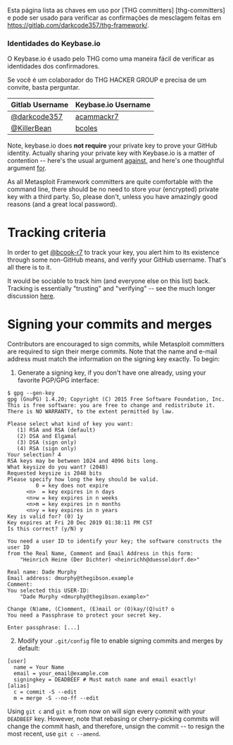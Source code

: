 Esta página lista as chaves em uso por [THG committers] [thg-committers] e
pode ser usado para verificar as confirmações de mesclagem feitas em https://gitlab.com/darkcode357/thg-framework/.

### Identidades do Keybase.io

O Keybase.io é usado pelo THG como uma maneira fácil de verificar as identidades dos confirmadores.

Se você é um colaborador do THG HACKER GROUP e precisa de um convite, basta perguntar.

| Gitlab Username                                   | Keybase.io Username                                |
| ------------------------------------------------- | -------------------------------------------------- |
| [@darkcode357](https://gitlab.com/darkcode357)    | [acammackr7](https://keybase.io/acammackr7)        |
| [@KillerBean](https://gitlab.com/KillerBean)      | [bcoles](https://keybase.io/bcoles)                |

Note, keybase.io does **not require** your private key to prove your GitHub
identity. Actually sharing your private key with Keybase.io is a matter of
contention -- here's the usual argument [against][con-sharing], and here's one
thoughtful argument [for][pro-sharing].

As all Metasploit Framework committers are quite comfortable with the command
line, there should be no need to store your (encrypted) private key with a
third party. So, please don't, unless you have amazingly good reasons (and a great
local password).

# Tracking criteria

In order to get [@bcook-r7](https://github.com/bcook-r7) to track your key, you
alert him to its existence through some non-GitHub means, and verify your
GitHub username. That's all there is to it.

It would be sociable to track him (and everyone else on this list) back.
Tracking is essentially "trusting" and "verifying" -- see the much longer
discussion [here][tracking].

# Signing your commits and merges

Contributors are encouraged to sign commits, while Metasploit committers are required to sign their merge commits.  Note that the name and e-mail address must match the information on the signing key exactly.  To begin:

1. Generate a signing key, if you don't have one already, using your favorite PGP/GPG interface:

```
$ gpg --gen-key
gpg (GnuPG) 1.4.20; Copyright (C) 2015 Free Software Foundation, Inc.
This is free software: you are free to change and redistribute it.
There is NO WARRANTY, to the extent permitted by law.

Please select what kind of key you want:
   (1) RSA and RSA (default)
   (2) DSA and Elgamal
   (3) DSA (sign only)
   (4) RSA (sign only)
Your selection? 4
RSA keys may be between 1024 and 4096 bits long.
What keysize do you want? (2048) 
Requested keysize is 2048 bits
Please specify how long the key should be valid.
         0 = key does not expire
      <n>  = key expires in n days
      <n>w = key expires in n weeks
      <n>m = key expires in n months
      <n>y = key expires in n years
Key is valid for? (0) 1y
Key expires at Fri 20 Dec 2019 01:38:11 PM CST
Is this correct? (y/N) y

You need a user ID to identify your key; the software constructs the user ID
from the Real Name, Comment and Email Address in this form:
    "Heinrich Heine (Der Dichter) <heinrichh@duesseldorf.de>"

Real name: Dade Murphy
Email address: dmurphy@thegibson.example
Comment: 
You selected this USER-ID:
    "Dade Murphy <dmurphy@thegibson.example>"

Change (N)ame, (C)omment, (E)mail or (O)kay/(Q)uit? o
You need a Passphrase to protect your secret key.

Enter passphrase: [...]
```

2. Modify your `.git/config` file to enable signing commits and merges by default:

````
[user]
  name = Your Name
  email = your_email@example.com
  signingkey = DEADBEEF # Must match name and email exactly!
[alias]
  c = commit -S --edit
  m = merge -S --no-ff --edit
````

Using `git c` and `git m` from now on will sign every commit with your `DEADBEEF` key. However, note that rebasing or cherry-picking commits will change the commit hash, and therefore, unsign the commit -- to resign the most recent, use `git c --amend`.

[msf-committers]:https://github.com/rapid7/metasploit-framework/wiki/Committer-Rights
[pro-sharing]:https://filippo.io/on-keybase-dot-io-and-encrypted-private-key-sharing/
[con-sharing]:https://www.tbray.org/ongoing/When/201x/2014/03/19/Keybase#p-5
[tracking]:https://github.com/keybase/keybase-issues/issues/100